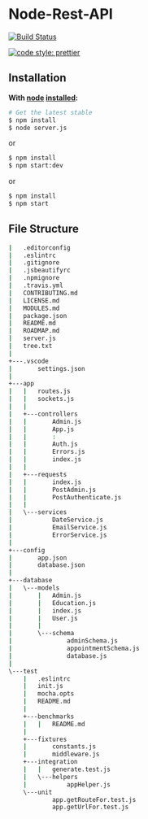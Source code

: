 # Node-Rest-API

[![Build Status](https://api.travis-ci.com/mckinley-and-rice/seers-node-api.svg?token=zpzxpp5sTyrL2Zc9qQ6m&branch=master)](https://travis-ci.org/mckinley-and-rice/Seers-api.)

[![code style: prettier](https://img.shields.io/badge/code_style-prettier-ff69b4.svg?style=flat-square)](https://github.com/prettier/prettier)

## Installation
**With [node](http://nodejs.org) [installed](http://nodejs.org/en/download):**

```sh
# Get the latest stable
$ npm install
$ node server.js
```

or

```sh
$ npm install
$ npm start:dev
```

or

```sh
$ npm install
$ npm start
```

## File Structure

```sh
|   .editorconfig
|   .eslintrc
|   .gitignore
|   .jsbeautifyrc
|   .npmignore
|   .travis.yml
|   CONTRIBUTING.md
|   LICENSE.md
|   MODULES.md
|   package.json
|   README.md
|   ROADMAP.md
|   server.js
|   tree.txt
|
+---.vscode
|       settings.json
|
+---app
|   |   routes.js
|   |   sockets.js
|   |
|   +---controllers
|   |       Admin.js
|   |       App.js
|   |       :
|   |       Auth.js
|   |       Errors.js
|   |       index.js
|   |
|   +---requests
|   |       index.js
|   |       PostAdmin.js
|   |       PostAuthenticate.js
|   |
|   \---services
|           DateService.js
|           EmailService.js
|           ErrorService.js
|
+---config
|       app.json
|       database.json
|
+---database
|   \---models
|       |   Admin.js
|       |   Education.js
|       |   index.js
|       |   User.js
|       |
|       \---schema
|               adminSchema.js
|               appointmentSchema.js
|               database.js
|
\---test
    |   .eslintrc
    |   init.js
    |   mocha.opts
    |   README.md
    |
    +---benchmarks
    |   |   README.md
    |
    +---fixtures
    |       constants.js
    |       middleware.js
    +---integration
    |   |   generate.test.js
    |   \---helpers
    |           appHelper.js
    \---unit
            app.getRouteFor.test.js
            app.getUrlFor.test.js
```
